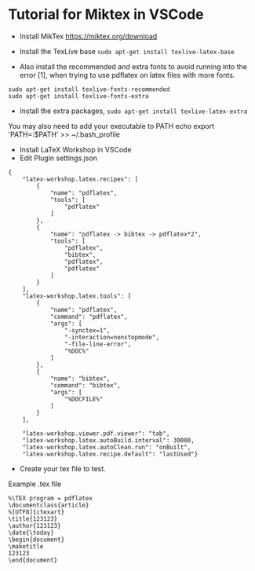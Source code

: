 # Tutorial for Miktex in VSCode

- Install MikTex https://miktex.org/download
- Install the TexLive base
```sudo apt-get install texlive-latex-base```

- Also install the recommended and extra fonts to avoid running into the error [1], when trying to use pdflatex on latex files with more fonts.
  
```
sudo apt-get install texlive-fonts-recommended
sudo apt-get install texlive-fonts-extra
```

- Install the extra packages,
```sudo apt-get install texlive-latex-extra```

You may also need to add your executable to PATH
echo export 'PATH=<your executable path>:$PATH' >> ~/.bash_profile

- Install LaTeX Workshop in VSCode
- Edit Plugin settings.json

```
{
    "latex-workshop.latex.recipes": [
        {
            "name": "pdflatex",
            "tools": [
                "pdflatex"
            ]
        },
        {
            "name": "pdflatex -> bibtex -> pdflatex*2",
            "tools": [
                "pdflatex",
                "bibtex",
                "pdflatex",
                "pdflatex"
            ]
        }
    ],
    "latex-workshop.latex.tools": [
        {
            "name": "pdflatex",
            "command": "pdflatex",
            "args": [
                "-synctex=1",
                "-interaction=nonstopmode",
                "-file-line-error",
                "%DOC%"
            ]
        },
        {
            "name": "bibtex",
            "command": "bibtex",
            "args": [
                "%DOCFILE%"
            ]
        }
    ],

    "latex-workshop.viewer.pdf.viewer": "tab",
    "latex-workshop.latex.autoBuild.interval": 30000,
    "latex-workshop.latex.autoClean.run": "onBuilt",
    "latex-workshop.latex.recipe.default": "lastUsed"}
```

- Create your tex file to test.

Example .tex file

```
%\TEX program = pdflatex
\documentclass{article}
%[UTF8]{ctexart}
\title{123123}
\author{123123}
\date{\today}
\begin{document}
\maketitle
123123
\end{document}
```

